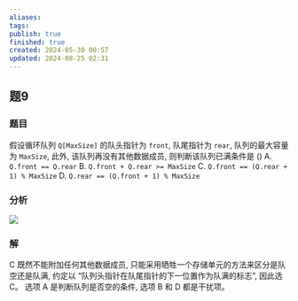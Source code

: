 ```yaml
---
aliases: 
tags: 
publish: true
finished: true
created: 2024-05-30 00:57
updated: 2024-08-25 02:31
---
```

## 题9
### 题目
假设循环队列 `Q[MaxSize]` 的队头指针为 `front`, 队尾指针为 `rear`, 队列的最大容量为 `MaxSize`, 此外, 该队列再没有其他数据成员, 则判断该队列已满条件是 ()
A. `Q.front == Q.rear`
B. `Q.front + Q.rear >= MaxSize`
C. `Q.front == (Q.rear + 1) % MaxSize` 
D. `Q.rear == (Q.front + 1) % MaxSize`
### 分析
![](https://img.hwenyi.live/202408251726680.webp)
### 解
C
既然不能附加任何其他数据成员, 只能采用牺牲一个存储单元的方法来区分是队空还是队满, 约定以 “队列头指针在队尾指针的下一位置作为队满的标志”, 因此选 C。
选项 A 是判断队列是否空的条件, 选项 B 和 D 都是干扰项。